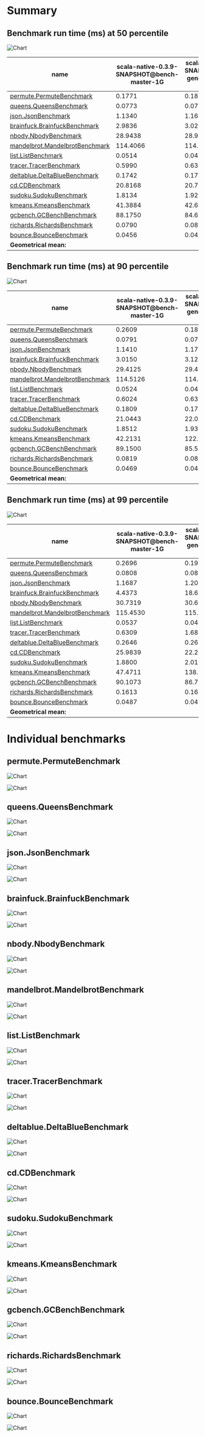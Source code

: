 # Summary
## Benchmark run time (ms) at 50 percentile 
![Chart](relative_percentile_50.png)

|name | scala-native-0.3.9-SNAPSHOT@bench-master-1G | scala-native-0.3.9-SNAPSHOT@bench-gengc-25-5-true-1-1G-4G |  | scala-native-0.3.9-SNAPSHOT@bench-gengc-25-5-false-1-1G | |
| -- | -- | -- | -- | -- | -- |
|[permute.PermuteBenchmark](#permutepermutebenchmark)|0.1771|0.1855|+4.72%|0.1874|+5.80%|
|[queens.QueensBenchmark](#queensqueensbenchmark)|0.0773|0.0774|+0.11%|0.0765|__-1.13%__|
|[json.JsonBenchmark](#jsonjsonbenchmark)|1.1340|1.1613|+2.41%|1.1409|+0.61%|
|[brainfuck.BrainfuckBenchmark](#brainfuckbrainfuckbenchmark)|2.9836|3.0261|+1.42%|3.0166|+1.10%|
|[nbody.NbodyBenchmark](#nbodynbodybenchmark)|28.9438|28.9239|__-0.07%__|28.9188|__-0.09%__|
|[mandelbrot.MandelbrotBenchmark](#mandelbrotmandelbrotbenchmark)|114.4066|114.3905|__-0.01%__|114.3206|__-0.08%__|
|[list.ListBenchmark](#listlistbenchmark)|0.0514|0.0424|__-17.56%__|0.0423|__-17.66%__|
|[tracer.TracerBenchmark](#tracertracerbenchmark)|0.5990|0.6365|+6.25%|0.6345|+5.93%|
|[deltablue.DeltaBlueBenchmark](#deltabluedeltabluebenchmark)|0.1742|0.1747|+0.31%|0.1750|+0.49%|
|[cd.CDBenchmark](#cdcdbenchmark)|20.8168|20.7124|__-0.50%__|21.1444|+1.57%|
|[sudoku.SudokuBenchmark](#sudokusudokubenchmark)|1.8134|1.9229|+6.03%|1.8127|__-0.04%__|
|[kmeans.KmeansBenchmark](#kmeanskmeansbenchmark)|41.3884|42.6345|+3.01%|42.6304|+3.00%|
|[gcbench.GCBenchBenchmark](#gcbenchgcbenchbenchmark)|88.1750|84.6786|__-3.97%__|85.1098|__-3.48%__|
|[richards.RichardsBenchmark](#richardsrichardsbenchmark)|0.0790|0.0837|+5.86%|0.0830|+5.07%|
|[bounce.BounceBenchmark](#bouncebouncebenchmark)|0.0456|0.0434|__-4.86%__|0.0449|__-1.46%__|
| __Geometrical mean:__|| |+0.03%| |__-0.18%__|
## Benchmark run time (ms) at 90 percentile 
![Chart](relative_percentile_90.png)

|name | scala-native-0.3.9-SNAPSHOT@bench-master-1G | scala-native-0.3.9-SNAPSHOT@bench-gengc-25-5-true-1-1G-4G |  | scala-native-0.3.9-SNAPSHOT@bench-gengc-25-5-false-1-1G | |
| -- | -- | -- | -- | -- | -- |
|[permute.PermuteBenchmark](#permutepermutebenchmark)|0.2609|0.1877|__-28.06%__|0.2190|__-16.07%__|
|[queens.QueensBenchmark](#queensqueensbenchmark)|0.0791|0.0799|+1.03%|0.0783|__-0.92%__|
|[json.JsonBenchmark](#jsonjsonbenchmark)|1.1410|1.1727|+2.78%|1.1442|+0.28%|
|[brainfuck.BrainfuckBenchmark](#brainfuckbrainfuckbenchmark)|3.0150|3.1209|+3.51%|3.0474|+1.07%|
|[nbody.NbodyBenchmark](#nbodynbodybenchmark)|29.4125|29.4689|+0.19%|29.4687|+0.19%|
|[mandelbrot.MandelbrotBenchmark](#mandelbrotmandelbrotbenchmark)|114.5126|114.4784|__-0.03%__|114.4182|__-0.08%__|
|[list.ListBenchmark](#listlistbenchmark)|0.0524|0.0435|__-17.05%__|0.0435|__-16.91%__|
|[tracer.TracerBenchmark](#tracertracerbenchmark)|0.6024|0.6398|+6.20%|0.6387|+6.02%|
|[deltablue.DeltaBlueBenchmark](#deltabluedeltabluebenchmark)|0.1809|0.1797|__-0.62%__|0.1797|__-0.67%__|
|[cd.CDBenchmark](#cdcdbenchmark)|21.0443|22.0323|+4.69%|22.4896|+6.87%|
|[sudoku.SudokuBenchmark](#sudokusudokubenchmark)|1.8512|1.9372|+4.65%|1.8235|__-1.50%__|
|[kmeans.KmeansBenchmark](#kmeanskmeansbenchmark)|42.2131|122.2428|+189.58%|44.1174|+4.51%|
|[gcbench.GCBenchBenchmark](#gcbenchgcbenchbenchmark)|89.1500|85.5698|__-4.02%__|86.0488|__-3.48%__|
|[richards.RichardsBenchmark](#richardsrichardsbenchmark)|0.0819|0.0861|+5.04%|0.0851|+3.80%|
|[bounce.BounceBenchmark](#bouncebouncebenchmark)|0.0469|0.0445|__-5.15%__|0.0460|__-2.00%__|
| __Geometrical mean:__|| |+4.93%| |__-1.50%__|
## Benchmark run time (ms) at 99 percentile 
![Chart](relative_percentile_99.png)

|name | scala-native-0.3.9-SNAPSHOT@bench-master-1G | scala-native-0.3.9-SNAPSHOT@bench-gengc-25-5-true-1-1G-4G |  | scala-native-0.3.9-SNAPSHOT@bench-gengc-25-5-false-1-1G | |
| -- | -- | -- | -- | -- | -- |
|[permute.PermuteBenchmark](#permutepermutebenchmark)|0.2696|0.1920|__-28.78%__|0.2246|__-16.70%__|
|[queens.QueensBenchmark](#queensqueensbenchmark)|0.0808|0.0834|+3.20%|0.0809|+0.18%|
|[json.JsonBenchmark](#jsonjsonbenchmark)|1.1687|1.2097|+3.51%|1.1800|+0.97%|
|[brainfuck.BrainfuckBenchmark](#brainfuckbrainfuckbenchmark)|4.4373|18.6283|+319.81%|4.3467|__-2.04%__|
|[nbody.NbodyBenchmark](#nbodynbodybenchmark)|30.7319|30.6295|__-0.33%__|30.5804|__-0.49%__|
|[mandelbrot.MandelbrotBenchmark](#mandelbrotmandelbrotbenchmark)|115.4530|115.3746|__-0.07%__|115.3627|__-0.08%__|
|[list.ListBenchmark](#listlistbenchmark)|0.0537|0.0447|__-16.79%__|0.0449|__-16.43%__|
|[tracer.TracerBenchmark](#tracertracerbenchmark)|0.6309|1.6896|+167.82%|1.7349|+175.00%|
|[deltablue.DeltaBlueBenchmark](#deltabluedeltabluebenchmark)|0.2646|0.2629|__-0.63%__|0.2661|+0.57%|
|[cd.CDBenchmark](#cdcdbenchmark)|25.9839|22.2447|__-14.39%__|23.2889|__-10.37%__|
|[sudoku.SudokuBenchmark](#sudokusudokubenchmark)|1.8800|2.0132|+7.09%|1.8969|+0.90%|
|[kmeans.KmeansBenchmark](#kmeanskmeansbenchmark)|47.4711|138.2131|+191.15%|45.1829|__-4.82%__|
|[gcbench.GCBenchBenchmark](#gcbenchgcbenchbenchmark)|90.1073|86.7015|__-3.78%__|87.0059|__-3.44%__|
|[richards.RichardsBenchmark](#richardsrichardsbenchmark)|0.1613|0.1648|+2.21%|0.1183|__-26.65%__|
|[bounce.BounceBenchmark](#bouncebouncebenchmark)|0.0487|0.0462|__-5.12%__|0.0474|__-2.54%__|
| __Geometrical mean:__|| |+21.04%| |+0.80%|
# Individual benchmarks
## permute.PermuteBenchmark
![Chart](percentile_permute.PermuteBenchmark.png)

![Chart](example_run_3_permute.PermuteBenchmark.png)

## queens.QueensBenchmark
![Chart](percentile_queens.QueensBenchmark.png)

![Chart](example_run_3_queens.QueensBenchmark.png)

## json.JsonBenchmark
![Chart](percentile_json.JsonBenchmark.png)

![Chart](example_run_3_json.JsonBenchmark.png)

## brainfuck.BrainfuckBenchmark
![Chart](percentile_brainfuck.BrainfuckBenchmark.png)

![Chart](example_run_3_brainfuck.BrainfuckBenchmark.png)

## nbody.NbodyBenchmark
![Chart](percentile_nbody.NbodyBenchmark.png)

![Chart](example_run_3_nbody.NbodyBenchmark.png)

## mandelbrot.MandelbrotBenchmark
![Chart](percentile_mandelbrot.MandelbrotBenchmark.png)

![Chart](example_run_3_mandelbrot.MandelbrotBenchmark.png)

## list.ListBenchmark
![Chart](percentile_list.ListBenchmark.png)

![Chart](example_run_3_list.ListBenchmark.png)

## tracer.TracerBenchmark
![Chart](percentile_tracer.TracerBenchmark.png)

![Chart](example_run_3_tracer.TracerBenchmark.png)

## deltablue.DeltaBlueBenchmark
![Chart](percentile_deltablue.DeltaBlueBenchmark.png)

![Chart](example_run_3_deltablue.DeltaBlueBenchmark.png)

## cd.CDBenchmark
![Chart](percentile_cd.CDBenchmark.png)

![Chart](example_run_3_cd.CDBenchmark.png)

## sudoku.SudokuBenchmark
![Chart](percentile_sudoku.SudokuBenchmark.png)

![Chart](example_run_3_sudoku.SudokuBenchmark.png)

## kmeans.KmeansBenchmark
![Chart](percentile_kmeans.KmeansBenchmark.png)

![Chart](example_run_3_kmeans.KmeansBenchmark.png)

## gcbench.GCBenchBenchmark
![Chart](percentile_gcbench.GCBenchBenchmark.png)

![Chart](example_run_3_gcbench.GCBenchBenchmark.png)

## richards.RichardsBenchmark
![Chart](percentile_richards.RichardsBenchmark.png)

![Chart](example_run_3_richards.RichardsBenchmark.png)

## bounce.BounceBenchmark
![Chart](percentile_bounce.BounceBenchmark.png)

![Chart](example_run_3_bounce.BounceBenchmark.png)

